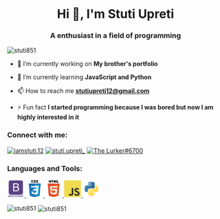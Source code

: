 <h1 align="center">Hi 👋, I'm Stuti Upreti</h1>
<h3 align="center">A enthusiast in a field of programming</h3>

<p align="left"> <img src="https://komarev.com/ghpvc/?username=stuti851&label=Profile%20views&color=0e75b6&style=flat" alt="stuti851" /> </p>

- 🔭 I’m currently working on **My brother's portfolio**

- 🌱 I’m currently learning **JavaScript and Python**

- 📫 How to reach me **stutiupreti12@gmail.com**

- ⚡ Fun fact **I started programming because I was bored but now I am highly interested in it**

<h3 align="left">Connect with me:</h3>
<p align="left">
<a href="https://fb.com/iamstuti.12" target="blank"><img align="center" src="https://raw.githubusercontent.com/rahuldkjain/github-profile-readme-generator/master/src/images/icons/Social/facebook.svg" alt="iamstuti.12" height="30" width="40" /></a>
<a href="https://instagram.com/stuti.upreti_" target="blank"><img align="center" src="https://raw.githubusercontent.com/rahuldkjain/github-profile-readme-generator/master/src/images/icons/Social/instagram.svg" alt="stuti.upreti_" height="30" width="40" /></a>
<a href="https://discord.gg/The Lurker#6700" target="blank"><img align="center" src="https://raw.githubusercontent.com/rahuldkjain/github-profile-readme-generator/master/src/images/icons/Social/discord.svg" alt="The Lurker#6700" height="30" width="40" /></a>
</p>

<h3 align="left">Languages and Tools:</h3>
<p align="left"> <a href="https://getbootstrap.com" target="_blank"> <img src="https://raw.githubusercontent.com/devicons/devicon/master/icons/bootstrap/bootstrap-plain-wordmark.svg" alt="bootstrap" width="40" height="40"/> </a> <a href="https://www.w3schools.com/css/" target="_blank"> <img src="https://raw.githubusercontent.com/devicons/devicon/master/icons/css3/css3-original-wordmark.svg" alt="css3" width="40" height="40"/> </a> <a href="https://www.w3.org/html/" target="_blank"> <img src="https://raw.githubusercontent.com/devicons/devicon/master/icons/html5/html5-original-wordmark.svg" alt="html5" width="40" height="40"/> </a> <a href="https://developer.mozilla.org/en-US/docs/Web/JavaScript" target="_blank"> <img src="https://raw.githubusercontent.com/devicons/devicon/master/icons/javascript/javascript-original.svg" alt="javascript" width="40" height="40"/> </a> <a href="https://www.python.org" target="_blank"> <img src="https://raw.githubusercontent.com/devicons/devicon/master/icons/python/python-original.svg" alt="python" width="40" height="40"/> </a> </p>

<p><img align="left" src="https://github-readme-stats.vercel.app/api/top-langs?username=stuti851&show_icons=true&locale=en&layout=compact" alt="stuti851" /></p>

<p>&nbsp;<img align="center" src="https://github-readme-stats.vercel.app/api?username=stuti851&show_icons=true&locale=en" alt="stuti851" /></p>

